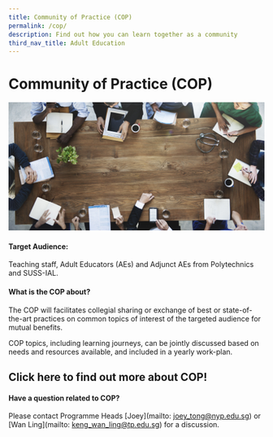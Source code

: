 ```yaml
---
title: Community of Practice (COP)
permalink: /cop/
description: Find out how you can learn together as a community
third_nav_title: Adult Education
---
```

# Community of Practice (COP)

![](/images/52333688_ML.jpg)

#### Target Audience:

Teaching staff, Adult Educators (AEs) and Adjunct AEs from Polytechnics and SUSS-IAL.

#### What is the COP about?

The COP will facilitates collegial sharing or exchange of best or state-of-the-art practices on common topics of interest of the targeted audience for mutual benefits.

COP topics, including learning journeys, can be jointly discussed based on needs and resources available, and included in a yearly work-plan.

## Click here to find out more about COP!

#### Have a question related to COP?

Please contact Programme Heads [Joey](mailto: joey_tong@nyp.edu.sg) or [Wan Ling](mailto: keng_wan_ling@tp.edu.sg) for a discussion.